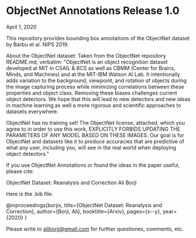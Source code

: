 ObjectNet Annotations Release 1.0
=====================

April 1, 2020


This repository provides bounding box annotations of the ObjectNet dataset
by Barbu et al. NIPS 2019. 




About the ObjectNet dataset:
Taken from the ObjectNet repository README.md, verbatim:
"ObjectNet is an object recognition dataset developed at MIT in CSAIL &
BCS as well as CBMM (Center for Brains, Minds, and Machines) and at
the MIT-IBM Watson AI Lab. It intentionally adds variation to the
background, viewpoint, and rotation of objects during the image
capturing process while minimizing correlations between these
properties and object class. Removing these biases challenges current
object detectors. We hope that this will lead to new detectors and new
ideas in machine learning as well a more rigorous and scientific
approaches to datasets everywhere.

ObjectNet has no training set! The ObjectNet license, attached, which
you agree to in order to use this work, EXPLICITLY FORBIDS UPDATING
THE PARAMETERS OF ANY MODEL BASED ON THESE IMAGES. Our goal is for
ObjectNet and datasets like it to produce accuracies that are
predictive of what any user, including you, will see in the real world
when deploying object detectors."




If you use ObjectNet Annotations or found the ideas in the paper useful, please
cite:

ObjectNet Dataset: Reanalysis and Correction
Ali Borji

Here is the .bib file:

@inproceedings{borjix,
  title={ObjectNet Dataset: Reanalysis and Correction},
  author={Borji, Ali},
  booktitle={Arxiv},
  pages={x--y},
  year={2020}
}

Please write to aliborji@gmail.com for further questiones, comments, etc.
